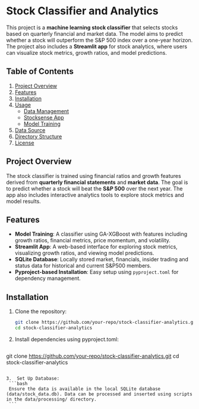 # Stock Classifier and Analytics

This project is a **machine learning stock classifier** that selects stocks based on quarterly financial and market data. The model aims to predict whether a stock will outperform the S&P 500 index over a one-year horizon. The project also includes a **Streamlit app** for stock analytics, where users can visualize stock metrics, growth ratios, and model predictions.

## Table of Contents

1. [Project Overview](#project-overview)
2. [Features](#features)
3. [Installation](#installation)
4. [Usage](#usage)
   - [Data Management](#data-management)
   - [Stocksense App](#streamlit-app)
   - [Model Training](#model-training)
5. [Data Source](#data-source)
6. [Directory Structure](#directory-structure)
7. [License](#license)

## Project Overview

The stock classifier is trained using financial ratios and growth features derived from **quarterly financial statements** and **market data**. The goal is to predict whether a stock will beat the **S&P 500** over the next year. The app also includes interactive analytics tools to explore stock metrics and model results.

## Features

- **Model Training**: A classifier using GA-XGBoost with features including growth ratios, financial metrics, price momentum, and volatility.
- **Streamlit App**: A web-based interface for exploring stock metrics, visualizing growth ratios, and viewing model predictions.
- **SQLite Database**: Locally stored market, financials, insider trading and status data for historical and current S&P500 members.
- **Pyproject-based Installation**: Easy setup using `pyproject.toml` for dependency management.

## Installation

1. Clone the repository:
   ```bash
   git clone https://github.com/your-repo/stock-classifier-analytics.git
   cd stock-classifier-analytics
   ```

2.	Install dependencies using pyproject.toml:
    ```bash
   git clone https://github.com/your-repo/stock-classifier-analytics.git
   cd stock-classifier-analytics
   ```

3.	Set Up Database:
    ```bash
    Ensure the data is available in the local SQLite database (data/stock_data.db). Data can be processed and inserted using scripts in the data/processing/ directory.
    ```
